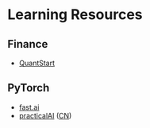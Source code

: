 Learning Resources
========================

## Finance
- [QuantStart](www.quantstart.com)

## PyTorch
- [fast.ai](https://www.fast.ai/)
- [practicalAI](https://github.com/GokuMohandas/practicalAI) ([CN](https://github.com/MLEveryday/practicalAI-cn))
